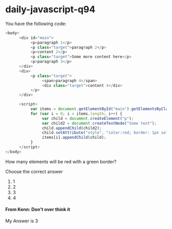 # daily-javascript-q94

You have the following code:

```javascript
<body> 
      <div id="main"> 
           <p>paragraph 1</p> 
           <p class="target">paragraph 2</p> 
           <p>content 2</p> 
           <p class="target">Some more content here</p> 
           <p>paragraph 3</p> 
      </div> 
      <div> 
           <p class="target"> 
                <span>paragraph 4</span> 
                <div class="target">content 4</div> 
           </p> 
      </div> 

      <script> 
           var items = document.getElementById("main").getElementsByClassName("target"); 
           for (var i = 0; i < items.length; i++) { 
                var child = document.createElement("p"); 
                var child2 = document.createTextNode("Some text"); 
                child.appendChild(child2); 
                child.setAttribute("style", "color:red; border: 1px solid green;"); 
                items[i].appendChild(child); 
           } 
      </script> 
</body> 
```

How many elements will be red with a green border?

Choose the correct answer

1) 1
2) 2
3) 3
4) 4

#### From Kenn: Don't over think it
My Answer is 3
